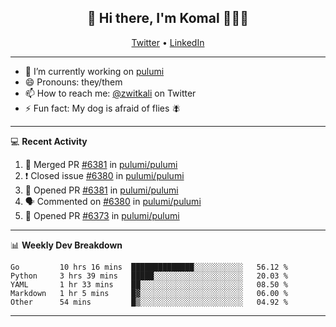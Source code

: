 <h2 align="center"> 👋 Hi there, I'm Komal 🧑🏾‍💻 </h2>
<p align="center">
    <a href="https://twitter.com/zwitkali">Twitter</a> •
    <a href="https://www.linkedin.com/in/komal-ali/">LinkedIn</a>
</p>

--------

- 🔭 I’m currently working on [pulumi](https://github.com/pulumi/pulumi)
- 😄 Pronouns: they/them
- 📫 How to reach me: [@zwitkali](https://twitter.com/zwitkali) on Twitter
- ⚡ Fun fact: My dog is afraid of flies 🪰

--------
💻 **Recent Activity**

<!--START_SECTION:activity-->
1. 🎉 Merged PR [#6381](https://github.com/pulumi/pulumi/pull/6381) in [pulumi/pulumi](https://github.com/pulumi/pulumi)
2. ❗️ Closed issue [#6380](https://github.com/pulumi/pulumi/issues/6380) in [pulumi/pulumi](https://github.com/pulumi/pulumi)
3. 💪 Opened PR [#6381](https://github.com/pulumi/pulumi/pull/6381) in [pulumi/pulumi](https://github.com/pulumi/pulumi)
4. 🗣 Commented on [#6380](https://github.com/pulumi/pulumi/issues/6380) in [pulumi/pulumi](https://github.com/pulumi/pulumi)
5. 💪 Opened PR [#6373](https://github.com/pulumi/pulumi/pull/6373) in [pulumi/pulumi](https://github.com/pulumi/pulumi)
<!--END_SECTION:activity-->

--------

📊 **Weekly Dev Breakdown**
<!--START_SECTION:waka-->
```text
Go         10 hrs 16 mins  ██████████████░░░░░░░░░░░   56.12 % 
Python     3 hrs 39 mins   █████░░░░░░░░░░░░░░░░░░░░   20.03 % 
YAML       1 hr 33 mins    ██░░░░░░░░░░░░░░░░░░░░░░░   08.50 % 
Markdown   1 hr 5 mins     █▓░░░░░░░░░░░░░░░░░░░░░░░   06.00 % 
Other      54 mins         █▒░░░░░░░░░░░░░░░░░░░░░░░   04.92 % 
```
<!--END_SECTION:waka-->

--------